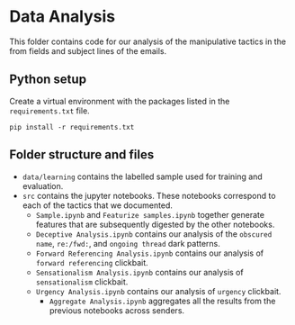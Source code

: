 # Data Analysis
This folder contains code for our analysis of the manipulative tactics in the from fields and subject lines of the emails.

## Python setup
Create a virtual environment with the packages listed in the `requirements.txt` file.

    pip install -r requirements.txt

## Folder structure and files
* `data/learning` contains the labelled sample used for training and evaluation.
* `src` contains the jupyter notebooks. These notebooks correspond to each of the tactics that we documented.
	* `Sample.ipynb` and `Featurize samples.ipynb` together generate features that are subsequently digested by the other notebooks.
	* `Deceptive Analysis.ipynb` contains our analysis of the `obscured name`, `re:/fwd:`, and `ongoing thread` dark patterns.
	* `Forward Referencing Analysis.ipynb` contains our analysis of `forward referencing` clickbait.
	* `Sensationalism Analysis.ipynb` contains our analysis of `sensationalism` clickbait.
	* `Urgency Analysis.ipynb` contains our analysis of `urgency` clickbait.
        * `Aggregate Analysis.ipynb` aggregates all the results from the previous notebooks across senders.
